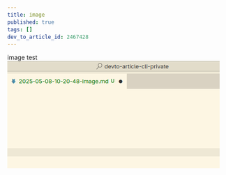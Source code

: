 ```yaml
---
title: image
published: true
tags: []
dev_to_article_id: 2467428
---
```


image test
![img](./images/Screenshot%20From%202025-05-08%2010-21-18.png)
